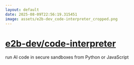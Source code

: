 ```yaml
---
layout: default
date: 2025-08-09T22:56:19.315451
image: assets/e2b-dev_code-interpreter_cropped.png
---
```


# [e2b-dev/code-interpreter](https://github.com/e2b-dev/code-interpreter)

run AI code in secure sandboxes from Python or JavaScript
